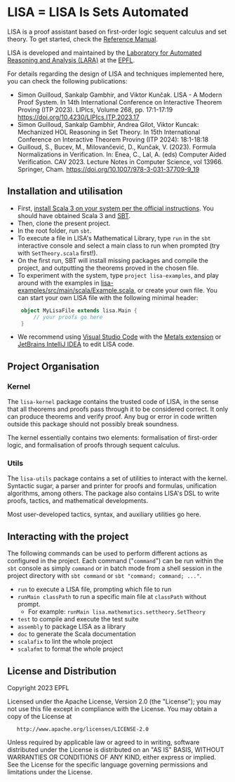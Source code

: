 # LISA = LISA Is Sets Automated

LISA is a proof assistant based on first-order logic sequent calculus and set
theory. To get started, check the [Reference Manual](refman/lisa.pdf).

LISA is developed and maintained by the [Laboratory for Automated Reasoning and
Analysis (LARA)](https://lara.epfl.ch) at the [EPFL](https://epfl.ch).

For details regarding the design of LISA and techniques implemented here, you
can check the following publications:
 
 - Simon Guilloud, Sankalp Gambhir, and Viktor Kunčak.
   LISA - A Modern Proof System.
   In 14th International Conference on Interactive Theorem Proving
   (ITP 2023). LIPIcs, Volume 268, pp. 17:1-17:19
   https://doi.org/10.4230/LIPIcs.ITP.2023.17
 - Simon Guilloud, Sankalp Gambhir, Andrea Gilot, Viktor Kuncak:
   Mechanized HOL Reasoning in Set Theory.
   In 15th International Conference on Interactive Theorem Proving
   (ITP 2024): 18:1-18:18
 - Guilloud, S., Bucev, M., Milovančević, D., Kunčak, V. (2023). Formula
   Normalizations in Verification. In: Enea, C., Lal, A. (eds) Computer Aided
   Verification. CAV 2023. Lecture Notes in Computer Science, vol 13966.
   Springer, Cham. https://doi.org/10.1007/978-3-031-37709-9_19

## Installation and utilisation

 - First, [install Scala 3 on your system per the official
   instructions](https://www.scala-lang.org/download/). You should have obtained
   Scala 3 and [SBT](https://www.scala-sbt.org/).
 - Then, clone the present project.
 - In the root folder, run `sbt`.
 - To execute a file in LISA's Mathematical Library, type `run` in the `sbt`
   interactive console and select a main class to run when prompted (try with
   `SetTheory.scala` first!). 
 - On the first run, SBT will install missing packages and compile the project,
   and outputting the theorems proved in the chosen file.
 - To experiment with the system, type `project lisa-examples`, and play around
   with the examples in
   [lisa-examples/src/main/scala/Example.scala](lisa-examples/src/main/scala/Example.scala),
   or create your own file. You can start your own LISA file with the following
   minimal header:
   ```scala
    object MyLisaFile extends lisa.Main {
        // your proofs go here
    }
   ```
 - We recommend using [Visual Studio Code](https://code.visualstudio.com/) with
   the [Metals extension](https://scalameta.org/metals/) or [JetBrains IntelliJ
   IDEA](https://www.jetbrains.com/idea/) to edit LISA code.


## Project Organisation

### Kernel

The `lisa-kernel` package contains the trusted code of LISA, in the sense that
all theorems and proofs pass through it to be considered correct. It only can
produce theorems and verify proof. Any bug or error in code written outside this
package should not possibly break soundness. 

The kernel essentially contains two elements: formalisation of first-order
logic, and formalisation of proofs through sequent calculus.

### Utils

The `lisa-utils` package contains a set of utilities to interact with the
kernel. Syntactic sugar, a parser and printer for proofs and formulas,
unification algorithms, among others. The package also contains LISA's DSL to
write proofs, tactics, and mathematical developments.

Most user-developed tactics, syntax, and auxiliary utilities go here.

## Interacting with the project

The following commands can be used to perform different actions as configured in
the project. Each command ("`command`") can be run within the `sbt` console as
simply `command` or in batch mode from a shell session in the project directory
with `sbt command` or `sbt "command; command; ..."`.

* `run` to execute a LISA file, prompting which file to run
* `runMain classPath` to run a specific main file at `classPath` without prompt.
  * For example: `runMain lisa.mathematics.settheory.SetTheory`
* `test` to compile and execute the test suite
* `assembly` to package LISA as a library
* `doc` to generate the Scala documentation
* `scalafix` to lint the whole project
* `scalafmt` to format the whole project

## License and Distribution

   Copyright 2023 EPFL

   Licensed under the Apache License, Version 2.0 (the "License"); you may not
   use this file except in compliance with the License. You may obtain a copy of
   the License at

       http://www.apache.org/licenses/LICENSE-2.0

   Unless required by applicable law or agreed to in writing, software
   distributed under the License is distributed on an "AS IS" BASIS, WITHOUT
   WARRANTIES OR CONDITIONS OF ANY KIND, either express or implied. See the
   License for the specific language governing permissions and limitations under
   the License.
